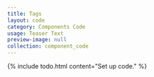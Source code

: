 ```yaml
---
title: Tags
layout: code
category: Components Code
usage: Teaser Text
preview-image: null
collection: component_code
---
```


{% include todo.html content="Set up code." %}
